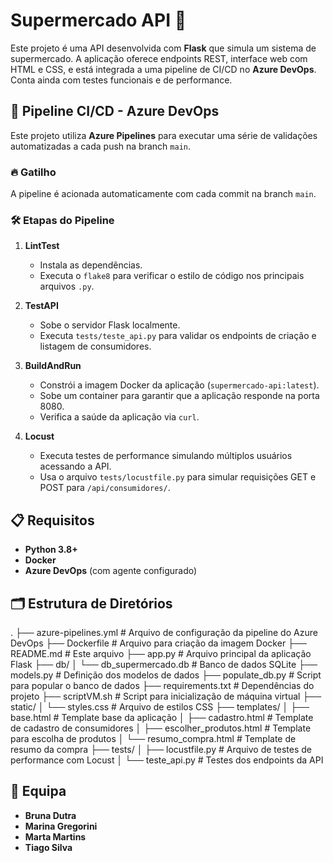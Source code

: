 # Supermercado API 🛒

Este projeto é uma API desenvolvida com **Flask** que simula um sistema de supermercado. A aplicação oferece endpoints REST, interface web com HTML e CSS, e está integrada a uma pipeline de CI/CD no **Azure DevOps**. Conta ainda com testes funcionais e de performance.

## 🚀 Pipeline CI/CD - Azure DevOps

Este projeto utiliza **Azure Pipelines** para executar uma série de validações automatizadas a cada push na branch `main`.

### 🔥 Gatilho

A pipeline é acionada automaticamente com cada commit na branch `main`.

### 🛠️ Etapas do Pipeline

1. **LintTest**  
   - Instala as dependências.  
   - Executa o `flake8` para verificar o estilo de código nos principais arquivos `.py`.

2. **TestAPI**  
   - Sobe o servidor Flask localmente.  
   - Executa `tests/teste_api.py` para validar os endpoints de criação e listagem de consumidores.

3. **BuildAndRun**  
   - Constrói a imagem Docker da aplicação (`supermercado-api:latest`).  
   - Sobe um container para garantir que a aplicação responde na porta 8080.  
   - Verifica a saúde da aplicação via `curl`.

4. **Locust**  
   - Executa testes de performance simulando múltiplos usuários acessando a API.  
   - Usa o arquivo `tests/locustfile.py` para simular requisições GET e POST para `/api/consumidores/`.

## 📋 Requisitos

- **Python 3.8+**
- **Docker**
- **Azure DevOps** (com agente configurado)

## 🗂️ Estrutura de Diretórios

.
├── azure-pipelines.yml      # Arquivo de configuração da pipeline do Azure DevOps
├── Dockerfile               # Arquivo para criação da imagem Docker
├── README.md                # Este arquivo
├── app.py                   # Arquivo principal da aplicação Flask
├── db/
│   └── db_supermercado.db   # Banco de dados SQLite
├── models.py                # Definição dos modelos de dados
├── populate_db.py           # Script para popular o banco de dados
├── requirements.txt         # Dependências do projeto
├── scriptVM.sh              # Script para inicialização de máquina virtual
├── static/
│   └── styles.css           # Arquivo de estilos CSS
├── templates/
│   ├── base.html            # Template base da aplicação
│   ├── cadastro.html        # Template de cadastro de consumidores
│   ├── escolher_produtos.html # Template para escolha de produtos
│   └── resumo_compra.html   # Template de resumo da compra
├── tests/
│   ├── locustfile.py        # Arquivo de testes de performance com Locust
│   └── teste_api.py         # Testes dos endpoints da API


## 👥 Equipa

- **Bruna Dutra** 
- **Marina Gregorini** 
- **Marta Martins** 
- **Tiago Silva**

